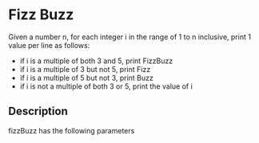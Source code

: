 # Fizz Buzz

Given a number n, for each integer i in the range of 1 to n inclusive, print 1 value per line as follows:

- if i is a multiple of both 3 and 5, print FizzBuzz
- if i is a multiple of 3 but not 5, print Fizz
- if i is a multiple of 5 but not 3, print Buzz
- if i is not a multiple of both 3 or 5, print the value of i

## Description

fizzBuzz has the following parameters